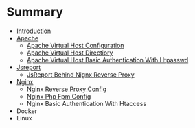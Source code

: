# Summary

* [Introduction](README.md)
* [Apache](apache.md)
  * [Apache Virtual Host Configuration ](apache/apache-virtual-host-configuration.md)
  * [Apache Virtual Host Directiory](apache/apache-virtual-host-directiory.md)
  * [Apache Virtual Host Basic Authentication With Htpasswd](apache/apache-basic-authentication-with-htpasswd.md)
* [Jsreport](jsreport.md)
  * [JsReport Behind Nignx Reverse Proxy](jsreport-behind-nignx-reverse-proxy.md)
* [Nginx](nginx.md)
  * [Nginx Reverse Proxy Config](nginx/nginx-reverse-proxy-config.md)
  * [Nginx Php Fpm Config](nginx/nginx-php-fpm-config.md)
  * Nginx Basic Authentication With Htaccess
* Docker
* Linux

